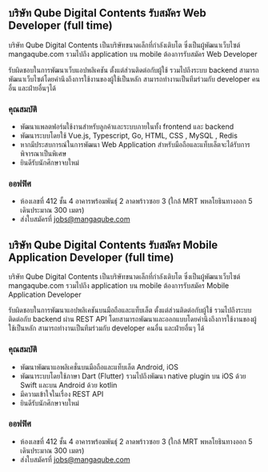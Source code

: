 ## บริษัท Qube Digital Contents รับสมัคร Web Developer (full time)

บริษัท Qube Digital Contents เป็นบริษัทขนาดเล็กที่กำลังเติบโต ซึ่งเป็นผู้พัฒนาเว็บไซต์ mangaqube.com รวมไปถึง application บน mobile ต้องการรับสมัคร Web Developer

รับผิดชอบในการพัฒนาเว็บแอปพลิเคชัน ตั้งแต่ส่วนติดต่อกับผู้ใช้ รวมไปถึงระบบ backend สามารถพัฒนาเว็บไซต์โดยคำนึงถึงการใช้งานของผู้ใช้เป็นหลัก
สามารถทำงานเป็นทีมร่วมกับ developer คนอื่น และฝ่ายอื่นๆได้

### คุณสมบัติ 
- พัฒนาแพลตฟอร์มใช้งานสำหรับลูกค้าและระบบภายในทั้ง frontend และ backend
- พัฒนาระบบโดยใช้ Vue.js, Typescript, Go, HTML, CSS , MySQL , Redis 
- หากมีประสบการณ์ในการพัฒนา Web Application สำหรับมือถือและแท็บเล็ตจะได้รับการพิจารณาเป็นพิเศษ 
- ยินดีรับนักศึกษาจบใหม่

### ออฟฟิศ
- ห้องเลขที่ 412 ชั้น 4 อาคารพร้อมพันธุ์ 2 ลาดพร้าวซอย 3 (ใกล้ MRT พหลโยธินทางออก 5 เดินประมาณ 300 เมตร)
- ส่งใบสมัครที่ jobs@mangaqube.com






## บริษัท Qube Digital Contents รับสมัคร Mobile Application Developer (full time)

บริษัท Qube Digital Contents เป็นบริษัทขนาดเล็กที่กำลังเติบโต ซึ่งเป็นผู้พัฒนาเว็บไซต์ mangaqube.com รวมไปถึง application บน mobile ต้องการรับสมัคร Mobile Application Developer

รับผิดชอบในการพัฒนาแอปพลิเคชันบนมือถือและแท็บเล็ต ตั้งแต่ส่วนติดต่อกับผู้ใช้ รวมไปถึงระบบติดต่อกับ backend ผ่าน REST API โดยสามารถพัฒนาและออกแบบโดยคำนึงถึงการใช้งานของผู้ใช้เป็นหลัก
สามารถทำงานเป็นทีมร่วมกับ developer คนอื่น และฝ่ายอื่นๆ ได้

### คุณสมบัติ 
- พัฒนาพัฒนาแอพลิเคชั่นบนมือถือและแท็บเล็ต Android, iOS
- พัฒนาระบบโดยใช้ภาษา Dart (Flutter) รวมไปถึงพัฒนา native plugin บน iOS ด้วย Swift และบน Android ด้วย kotlin
- มีความเข้าใจในเรื่อง REST API 
- ยินดีรับนักศึกษาจบใหม่

### ออฟฟิศ
- ห้องเลขที่ 412 ชั้น 4 อาคารพร้อมพันธุ์ 2 ลาดพร้าวซอย 3 (ใกล้ MRT พหลโยธินทางออก 5 เดินประมาณ 300 เมตร)
- ส่งใบสมัครที่ jobs@mangaqube.com



